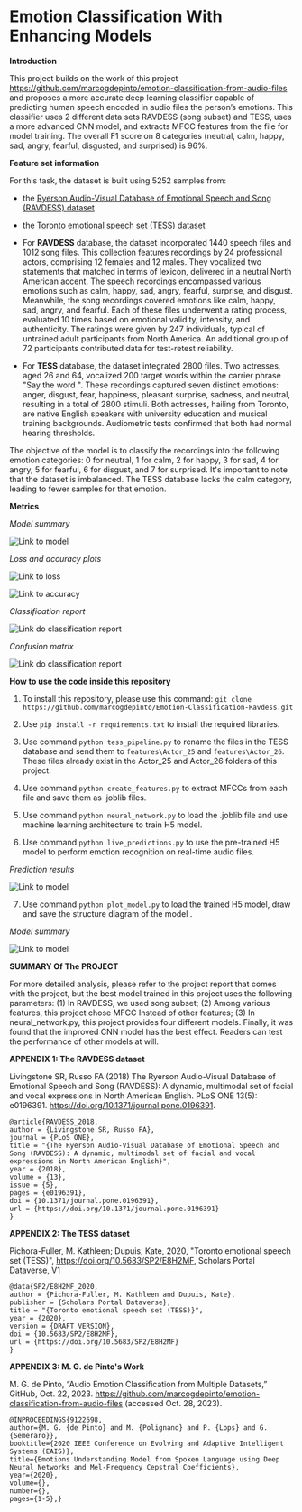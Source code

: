 # Emotion Classification With Enhancing Models

**Introduction**

This project builds on the work of this project https://github.com/marcogdepinto/emotion-classification-from-audio-files and proposes a more accurate deep learning classifier capable of predicting human speech encoded in audio files the person’s emotions. This classifier uses 2 different data sets RAVDESS (song subset) and TESS, uses a more advanced CNN model, and extracts MFCC features from the file for model training. The overall F1 score on 8 categories (neutral, calm, happy, sad, angry, fearful, disgusted, and surprised) is 96%.

**Feature set information**

For this task, the dataset is built using 5252 samples from:

- the [Ryerson Audio-Visual Database of Emotional Speech and Song (RAVDESS) dataset](https://zenodo.org/record/1188976#.XsAXemgzaUk) 
- the [Toronto emotional speech set (TESS) dataset](https://tspace.library.utoronto.ca/handle/1807/24487) 


- For **RAVDESS** database, the dataset incorporated 1440 speech files and 1012 song files. This collection features recordings by 24 professional actors, comprising 12 females and 12 males. They vocalized two statements that matched in terms of lexicon, delivered in a neutral North American accent. The speech recordings encompassed various emotions such as calm, happy, sad, angry, fearful, surprise, and disgust. Meanwhile, the song recordings covered emotions like calm, happy, sad, angry, and fearful. Each of these files underwent a rating process, evaluated 10 times based on emotional validity, intensity, and authenticity. The ratings were given by 247 individuals, typical of untrained adult participants from North America. An additional group of 72 participants contributed data for test-retest reliability. 

- For **TESS** database, the dataset integrated 2800 files. Two actresses, aged 26 and 64, vocalized 200 target words within the carrier phrase "Say the word ". These recordings captured seven distinct emotions: anger, disgust, fear, happiness, pleasant surprise, sadness, and neutral, resulting in a total of 2800 stimuli. Both actresses, hailing from Toronto, are native English speakers with university education and musical training backgrounds. Audiometric tests confirmed that both had normal hearing thresholds.

The objective of the model is to classify the recordings into the following emotion categories: 0 for neutral, 1 for calm, 2 for happy, 3 for sad, 4 for angry, 5 for fearful, 6 for disgust, and 7 for surprised. It's important to note that the dataset is imbalanced. The TESS database lacks the calm category, leading to fewer samples for that emotion. 

**Metrics**

*Model summary*

![Link to model](https://github.com/ruilin-wu/Emotion_Recognition_with_Enhancing_Models/blob/main/media/model_project.png) 

*Loss and accuracy plots*

![Link to loss](https://github.com/ruilin-wu/Emotion_Recognition_with_Enhancing_Models/blob/main/media/loss.png) 

![Link to accuracy](https://github.com/ruilin-wu/Emotion_Recognition_with_Enhancing_Models/blob/main/media/accuracy.png)

*Classification report*

![Link do classification report](https://github.com/ruilin-wu/Emotion_Recognition_with_Enhancing_Models/blob/main/media/classification_report1.png)

*Confusion matrix*

![Link do classification report](https://github.com/ruilin-wu/Emotion_Recognition_with_Enhancing_Models/blob/main/media/confusion_matrix.png)

**How to use the code inside this repository**

1) To install this repository, please use this command:
 ```git clone https://github.com/marcogdepinto/Emotion-Classification-Ravdess.git ``` 

2) Use ```pip install -r requirements.txt``` to install the required libraries.

3) Use command ```python tess_pipeline.py``` to rename the files in the TESS database and send them to ```features\Actor_25``` and ```features\Actor_26```. These files already exist in the Actor_25 and Actor_26 folders of this project.

4) Use command ```python create_features.py``` to extract MFCCs from each file and save them as .joblib files.

5) Use command ```python neural_network.py``` to load the .joblib file and use machine learning architecture to train H5 model.

6) Use command ```python live_predictions.py``` to use the pre-trained H5 model to perform emotion recognition on real-time audio files.
    
*Prediction results*

![Link to model](https://github.com/ruilin-wu/Emotion_Recognition_with_Enhancing_Models/blob/main/media/prediction_results.png) 


7) Use command ```python plot_model.py``` to load the trained H5 model, draw and save the structure diagram of the model .

*Model summary*

![Link to model](https://github.com/ruilin-wu/Emotion_Recognition_with_Enhancing_Models/blob/main/media/model_project.png) 


**SUMMARY Of The PROJECT**

For more detailed analysis, please refer to the project report that comes with the project, but the best model trained in this project uses the following parameters: (1) In RAVDESS, we used song subset; (2) Among various features, this project chose MFCC Instead of other features; (3) In neural_network.py, this project provides four different models. Finally, it was found that the improved CNN model has the best effect. Readers can test the performance of other models at will.




**APPENDIX 1: The RAVDESS dataset**

Livingstone SR, Russo FA (2018) The Ryerson Audio-Visual Database of Emotional Speech and Song (RAVDESS): A dynamic, multimodal set of facial and vocal expressions in North American English. PLoS ONE 13(5): e0196391. https://doi.org/10.1371/journal.pone.0196391.
```
@article{RAVDESS_2018,
author = {Livingstone SR, Russo FA},
journal = {PLoS ONE},
title = "{The Ryerson Audio-Visual Database of Emotional Speech and Song (RAVDESS): A dynamic, multimodal set of facial and vocal expressions in North American English}",
year = {2018},
volume = {13},
issue = {5},
pages = {e0196391},
doi = {10.1371/journal.pone.0196391},
url = {https://doi.org/10.1371/journal.pone.0196391}
}
```

**APPENDIX 2: The TESS dataset**

Pichora-Fuller, M. Kathleen; Dupuis, Kate, 2020, "Toronto emotional speech set (TESS)", https://doi.org/10.5683/SP2/E8H2MF, Scholars Portal Dataverse, V1

```
@data{SP2/E8H2MF_2020,
author = {Pichora-Fuller, M. Kathleen and Dupuis, Kate},
publisher = {Scholars Portal Dataverse},
title = "{Toronto emotional speech set (TESS)}",
year = {2020},
version = {DRAFT VERSION},
doi = {10.5683/SP2/E8H2MF},
url = {https://doi.org/10.5683/SP2/E8H2MF}
}
```

**APPENDIX 3: M. G. de Pinto's Work**

M. G. de Pinto, “Audio Emotion Classification from Multiple Datasets,” GitHub, Oct. 22, 2023. https://github.com/marcogdepinto/emotion-classification-from-audio-files (accessed Oct. 28, 2023).
```
@INPROCEEDINGS{9122698,
author={M. G. {de Pinto} and M. {Polignano} and P. {Lops} and G. {Semeraro}},
booktitle={2020 IEEE Conference on Evolving and Adaptive Intelligent Systems (EAIS)},
title={Emotions Understanding Model from Spoken Language using Deep Neural Networks and Mel-Frequency Cepstral Coefficients},
year={2020},
volume={},
number={},
pages={1-5},}
```
